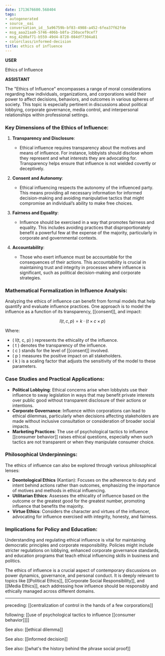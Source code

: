 ```yaml
---
date: 1713676600.568404
tags:
- autogenerated
- source__oai
- conversation_id__5a96759b-bf83-4908-a452-6fea37f62fde
- msg_aaa21aa9-5746-406b-b8fa-250acef9cef7
- msg_42d0af71-b559-49d4-8728-084df7304a81
- colorclass/informed-decision
title: ethics of influence
---
```


**USER**

Ethics of Influence


**ASSISTANT**

The "Ethics of Influence" encompasses a range of moral considerations regarding how individuals, organizations, and corporations wield their power to affect decisions, behaviors, and outcomes in various spheres of society. This topic is especially pertinent in discussions about political lobbying, corporate governance, media control, and interpersonal relationships within professional settings.

### Key Dimensions of the Ethics of Influence:

1. **Transparency and Disclosure**:
   - Ethical influence requires transparency about the motives and means of influence. For instance, lobbyists should disclose whom they represent and what interests they are advocating for. Transparency helps ensure that influence is not wielded covertly or deceptively.

2. **Consent and Autonomy**:
   - Ethical influencing respects the autonomy of the influenced party. This means providing all necessary information for informed decision-making and avoiding manipulative tactics that might compromise an individual’s ability to make free choices.
   
3. **Fairness and Equality**:
   - Influence should be exercised in a way that promotes fairness and equality. This includes avoiding practices that disproportionately benefit a powerful few at the expense of the majority, particularly in corporate and governmental contexts.

4. **Accountability**:
   - Those who exert influence must be accountable for the consequences of their actions. This accountability is crucial in maintaining trust and integrity in processes where influence is significant, such as political decision-making and corporate strategies.

### Mathematical Formalization in Influence Analysis:

Analyzing the ethics of influence can benefit from formal models that help quantify and evaluate influence practices. One approach is to model the influence as a function of its transparency, [[consent]], and impact:

$$ I(t, c, p) = k \cdot (t \times c \times p) $$

Where:
- \( I(t, c, p) \) represents the ethicality of the influence.
- \( t \) denotes the transparency of the influence.
- \( c \) stands for the level of [[consent]] involved.
- \( p \) measures the positive impact on all stakeholders.
- \( k \) is a scaling factor that adjusts the sensitivity of the model to these parameters.

### Case Studies and Practical Applications:

- **Political Lobbying**: Ethical concerns arise when lobbyists use their influence to sway legislation in ways that may benefit private interests over public good without transparent disclosure of their actions or intentions.
- **Corporate Governance**: Influence within corporations can lead to ethical dilemmas, particularly when decisions affecting stakeholders are made without inclusive consultation or consideration of broader social impacts.
- **Marketing Practices**: The use of psychological tactics to influence [[consumer behavior]] raises ethical questions, especially when such tactics are not transparent or when they manipulate consumer choice.

### Philosophical Underpinnings:

The ethics of influence can also be explored through various philosophical lenses:
- **Deontological Ethics** (Kantian): Focuses on the adherence to duty and intent behind actions rather than outcomes, emphasizing the importance of motives and methods in ethical influencing.
- **Utilitarian Ethics**: Assesses the ethicality of influence based on the outcome or the greatest good for the greatest number, promoting influence that benefits the majority.
- **Virtue Ethics**: Considers the character and virtues of the influencer, advocating for influence exercised with integrity, honesty, and fairness.

### Implications for Policy and Education:

Understanding and regulating ethical influence is vital for maintaining democratic principles and corporate responsibility. Policies might include stricter regulations on lobbying, enhanced corporate governance standards, and education programs that teach ethical influencing skills in business and politics.

The ethics of influence is a crucial aspect of contemporary discussions on power dynamics, governance, and personal conduct. It is deeply relevant to topics like [[Political Ethics]], [[Corporate Social Responsibility]], and [[Media Ethics]], each addressing how influence should be responsibly and ethically managed across different domains.


---

preceding: [[centralization of control in the hands of a few corporations]]  


following: [[use of psychological tactics to influence [[consumer behavior]]]]

See also: [[ethical dilemma]]


See also: [[informed decision]]


See also: [[what's the history behind the phrase social proof]]